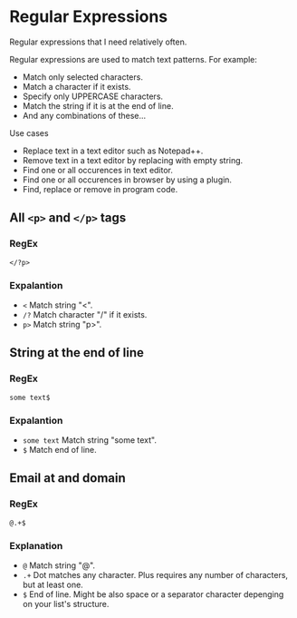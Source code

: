 # Regular Expressions
Regular expressions that I need relatively often.

Regular expressions are used to match 
text patterns. For example:
* Match only selected characters.
* Match a character if it exists.
* Specify only UPPERCASE characters.
* Match the string if it is at the end of line.
* And any combinations of these...

Use cases
* Replace text in a text editor such as Notepad++.
* Remove text in a text editor by replacing with empty string.
* Find one or all occurences in text editor.
* Find one or all occurences in browser by using a plugin.
* Find, replace or remove in program code.

## All `<p>` and `</p>` tags
### RegEx
`</?p>`
### Expalantion
* `<` Match string "<".
* `/?` Match character "/" if it exists.
* `p>` Match string "p>".

## String at the end of line
### RegEx
`some text$`
### Expalantion
* `some text` Match string "some text".
* `$` Match end of line.

## Email at and domain
### RegEx
`@.+$`
### Explanation
* `@` Match string "@".
* `.+` Dot matches any character. Plus requires any number of characters, but at least one.
* `$` End of line. Might be also space or a separator character depenging on your list's structure.
